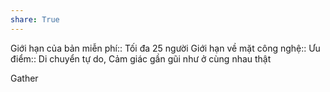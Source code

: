 ```yaml
---
share: True
---
```

Giới hạn của bản miễn phí:: Tối đa 25 người
Giới hạn về mặt công nghệ:: 
Ưu điểm:: Di chuyển tự do, Cảm giác gần gũi như ở cùng nhau thật


Gather